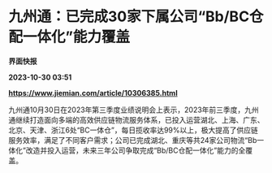 # 九州通：已完成30家下属公司“Bb/BC仓配一体化”能力覆盖
**界面快报**

**2023-10-30 03:51**

**https://www.jiemian.com/article/10306385.html**

九州通10月30日在2023年第三季度业绩说明会上表示，2023年前三季度，九州通继续打造面向多端的高效供应链物流服务体系，已投入运营湖北、上海、广东、北京、天津、浙江6处“BC一体仓”，每日揽收率达99%以上，极大提高了供应链服务效率，满足了不同客户需求；公司已完成湖北、重庆等共24家公司物流“Bb一体化”改造并投入运营，未来三年公司争取完成“Bb/BC仓配一体化”能力的全覆盖。